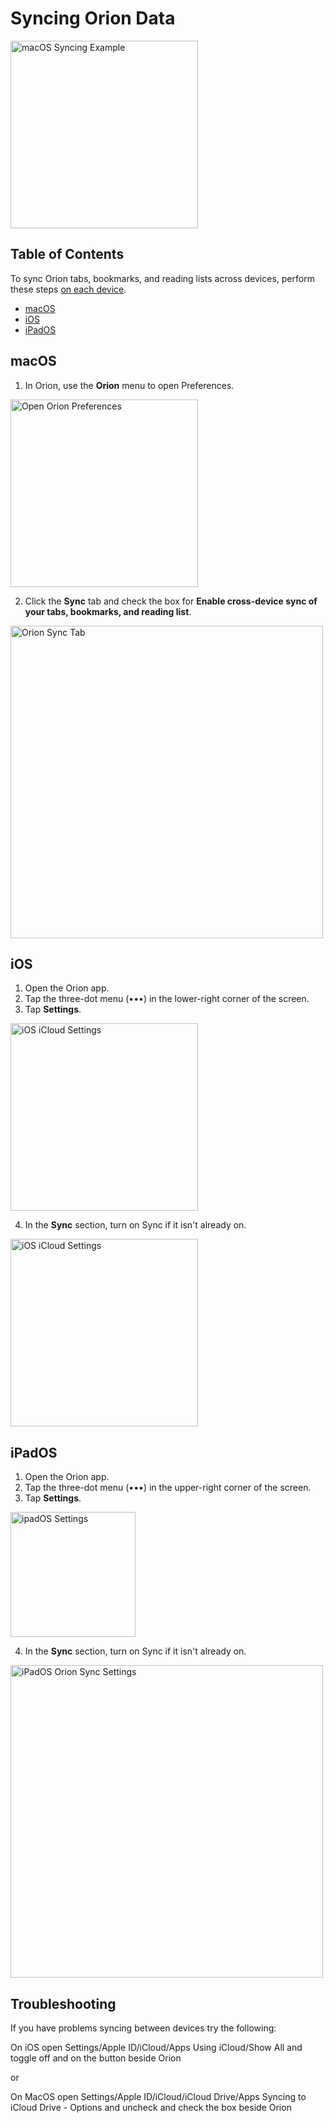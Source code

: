 # Syncing Orion Data

<img src="./media/macos_sync_example.png" width="300" alt="macOS Syncing Example"><br />

## Table of Contents

To sync Orion tabs, bookmarks, and reading lists across devices, perform these steps <u>on each device</u>.

- [macOS](#syncing_macos)
- [iOS](#syncing_ios)
- [iPadOS](#syncing_ipados)

<a name="syncing_macos"></a>
## macOS

1. In Orion, use the **Orion** menu to open Preferences.

<img src="./media/macos_orion_prefs_menu.png" width="300" alt="Open Orion Preferences"><br />

2. Click the **Sync** tab and check the box for **Enable cross-device sync of your tabs, bookmarks, and reading list**.

<img src="./media/macos_orion_sync_tab.png" width="500" alt="Orion Sync Tab"><br />

<a name="syncing_ios"></a>
## iOS

1. Open the Orion app.
2. Tap the three-dot menu (•••) in the lower-right corner of the screen.
3. Tap **Settings**.

<img src="./media/ios_settings.png" width="300" alt="iOS iCloud Settings"><br />

4. In the **Sync** section, turn on Sync if it isn't already on.

<img src="./media/ios_sync_settings.png" width="300" alt="iOS iCloud Settings"><br />

<a name="syncing_ipados"></a>
## iPadOS

1. Open the Orion app.
2. Tap the three-dot menu (•••) in the upper-right corner of the screen.
3. Tap **Settings**.

<img src="./media/ipados_settings.png" width="200" alt="ipadOS Settings"><br />

4. In the **Sync** section, turn on Sync if it isn't already on.

<img src="./media/ipados_sync_settings.png" width="500" alt="iPadOS Orion Sync Settings"><br />

## Troubleshooting

If you have problems syncing between devices try the following:

On iOS open Settings/Apple ID/iCloud/Apps Using iCloud/Show All  and toggle off and on the button beside Orion       

or

On MacOS open Settings/Apple ID/iCloud/iCloud Drive/Apps Syncing to iCloud Drive - Options  and uncheck and check the box beside Orion
